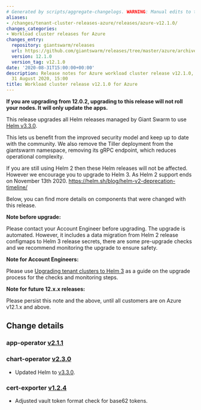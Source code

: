 ```yaml
---
# Generated by scripts/aggregate-changelogs. WARNING: Manual edits to this files will be overwritten.
aliases:
- /changes/tenant-cluster-releases-azure/releases/azure-v12.1.0/
changes_categories:
- Workload cluster releases for Azure
changes_entry:
  repository: giantswarm/releases
  url: https://github.com/giantswarm/releases/tree/master/azure/archived/v12.1.0
  version: 12.1.0
  version_tag: v12.1.0
date: '2020-08-31T15:00:00+00:00'
description: Release notes for Azure workload cluster release v12.1.0, published on
  31 August 2020, 15:00
title: Workload cluster release v12.1.0 for Azure
---
```


**If you are upgrading from 12.0.2, upgrading to this release will not roll your nodes. It will only update the apps.**

This release upgrades all Helm releases managed by Giant Swarm to use [Helm v3.3.0](https://github.com/helm/helm/releases/tag/v3.3.0).

This lets us benefit from the improved security model and keep up to date with the community. We also remove the Tiller deployment from the giantswarm namespace, removing its gRPC endpoint, which reduces operational complexity.

If you are still using Helm 2 then these Helm releases will not be affected. However we encourage you to upgrade to Helm 3. As Helm 2 support ends on November 13th 2020. https://helm.sh/blog/helm-v2-deprecation-timeline/

Below, you can find more details on components that were changed with this release.

**Note before upgrade:**

Please contact your Account Engineer before upgrading. The upgrade is automated. However, it includes a data migration from Helm 2 release configmaps to Helm 3 release secrets, there are some pre-upgrade checks and we recommend monitoring the upgrade to ensure safety.

**Note for Account Engineers:**

Please use [Upgrading tenant clusters to Helm 3](https://intranet.giantswarm.io/docs/dev-and-releng/helm/helm3-tenant-cluster-upgrade/) as a guide on the upgrade process for the checks and monitoring steps.

**Note for future 12.x.x releases:**

Please persist this note and the above, until all customers are on Azure v12.1.x and above.

## Change details

### app-operator [v2.1.1](https://github.com/giantswarm/app-operator/blob/master/CHANGELOG.md#211---2020-08-26)
### chart-operator [v2.3.0](https://github.com/giantswarm/chart-operator/blob/master/CHANGELOG.md#230---2020-08-24)
- Updated Helm to [v3.3.0](https://github.com/helm/helm/releases/tag/v3.3.0).

### cert-exporter [v1.2.4](https://github.com/giantswarm/cert-exporter/blob/master/CHANGELOG.md#124---2020-08-13)
- Adjusted vault token format check for base62 tokens.
